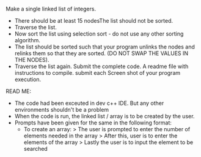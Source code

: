 Make a single linked list of integers.

  - There should be at least 15 nodesThe list should not be sorted.
  - Traverse the list.
  - Now sort the list using selection sort - do not use any other sorting algorithm.
  - The list should be sorted such that your program unlinks the nodes and relinks them so that they are sorted. (DO NOT SWAP THE VALUES IN THE NODES).
  - Traverse the list again. Submit the complete code. A readme file with instructions to compile. submit each Screen shot of your program execution.

READ ME:

  - The code had been exceuted in dev c++ IDE. But any other environments shouldn't be a problem
  - When the code is run, the linked list / array is to be created by the user.
  - Prompts have been given for the same in the following format:
    * To create an array:
          > The user is prompted to enter the number of elements needed in the array
          > After this, user is to enter the elements of the array
          > Lastly the user is to input the element to be searched
